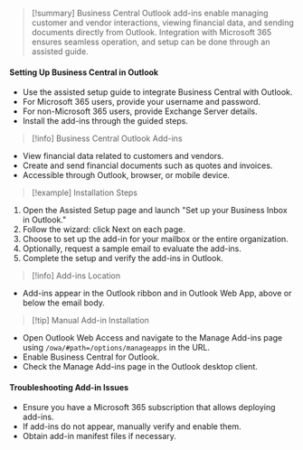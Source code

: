 >[!summary]
>Business Central Outlook add-ins enable managing customer and vendor interactions, viewing financial data, and sending documents directly from Outlook. Integration with Microsoft 365 ensures seamless operation, and setup can be done through an assisted guide.
#### Setting Up Business Central in Outlook
- Use the assisted setup guide to integrate Business Central with Outlook.
- For Microsoft 365 users, provide your username and password.
- For non-Microsoft 365 users, provide Exchange Server details.
- Install the add-ins through the guided steps.

>[!info] Business Central Outlook Add-ins
- View financial data related to customers and vendors.
- Create and send financial documents such as quotes and invoices.
- Accessible through Outlook, browser, or mobile device.

>[!example] Installation Steps
1. Open the Assisted Setup page and launch "Set up your Business Inbox in Outlook."
2. Follow the wizard: click Next on each page.
3. Choose to set up the add-in for your mailbox or the entire organization.
4. Optionally, request a sample email to evaluate the add-ins.
5. Complete the setup and verify the add-ins in Outlook.

>[!info] Add-ins Location
- Add-ins appear in the Outlook ribbon and in Outlook Web App, above or below the email body.

>[!tip] Manual Add-in Installation
- Open Outlook Web Access and navigate to the Manage Add-ins page using `/owa/#path=/options/manageapps` in the URL.
- Enable Business Central for Outlook.
- Check the Manage Add-ins page in the Outlook desktop client.

#### Troubleshooting Add-in Issues
- Ensure you have a Microsoft 365 subscription that allows deploying add-ins.
- If add-ins do not appear, manually verify and enable them.
- Obtain add-in manifest files if necessary.